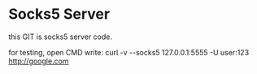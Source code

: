 # Socks5 Server

this GIT is socks5 server code.

for testing, open CMD write: curl -v --socks5 127.0.0.1:5555 -U user:123 http://google.com

